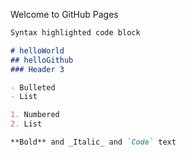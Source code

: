 Welcome to GitHub Pages


```markdown
Syntax highlighted code block

# helloWorld 
## helloGithub
### Header 3

- Bulleted
- List

1. Numbered
2. List

**Bold** and _Italic_ and `Code` text
 
